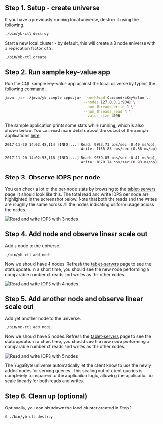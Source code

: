 ## Step 1. Setup - create universe

If you have a previously running local universe, destroy it using the following.

```sh
./bin/yb-ctl destroy
```

Start a new local cluster - by default, this will create a 3 node universe with a replication factor of 3.

```sh
./bin/yb-ctl create
```


## Step 2. Run sample key-value app

Run the CQL sample key-value app against the local universe by typing the following command.

```sh
java -jar ./java/yb-sample-apps.jar --workload CassandraKeyValue \
                                    --nodes 127.0.0.1:9042 \
                                    --num_threads_write 1 \
                                    --num_threads_read 4 \
                                    --value_size 4096
```

The sample application prints some stats while running, which is also shown below. You can read more details about the output of the sample applications [here](/quick-start/run-sample-apps/).

```sh
2017-11-20 14:02:48,114 [INFO|...] Read: 9893.73 ops/sec (0.40 ms/op), 233458 total ops  |
                                   Write: 1155.83 ops/sec (0.86 ms/op), 28072 total ops  |  ...

2017-11-20 14:02:53,118 [INFO|...] Read: 9639.85 ops/sec (0.41 ms/op), 281696 total ops  |
                                   Write: 1078.74 ops/sec (0.93 ms/op), 33470 total ops  |  ...
```

## Step 3. Observe IOPS per node

You can check a lot of the per-node stats by browsing to the <a href='http://127.0.0.1:7000/tablet-servers' target="_blank">tablet-servers</a> page. It should look like this. The total read and write IOPS per node are highlighted in the screenshot below. Note that both the reads and the writes are roughly the same across all the nodes indicating uniform usage across the nodes.

![Read and write IOPS with 3 nodes](/images/ce/linear-scalability-3-nodes.png)

## Step 4. Add node and observe linear scale out

Add a node to the universe.

```sh
./bin/yb-ctl add_node
```

Now we should have 4 nodes. Refresh the <a href='http://127.0.0.1:7000/tablet-servers' target="_blank">tablet-servers</a> page to see the stats update. In a short time, you should see the new node performing a comparable number of reads and writes as the other nodes.

![Read and write IOPS with 4 nodes](/images/ce/linear-scalability-4-nodes.png)

## Step 5. Add another node and observe linear scale out

Add yet another node to the universe.

```sh
./bin/yb-ctl add_node
```

Now we should have 5 nodes. Refresh the <a href='http://127.0.0.1:7000/tablet-servers' target="_blank">tablet-servers</a> page to see the stats update. In a short time, you should see the new node performing a comparable number of reads and writes as the other nodes.

![Read and write IOPS with 5 nodes](/images/ce/linear-scalability-5-nodes.png)

The YugaByte universe automatically let the client know to use the newly added nodes for serving queries. This scaling out of client queries is completely transparent to the application logic, allowing the application to scale linearly for both reads and writes. 

## Step 6. Clean up (optional)

Optionally, you can shutdown the local cluster created in Step 1.

```sh
$ ./bin/yb-ctl destroy
```
